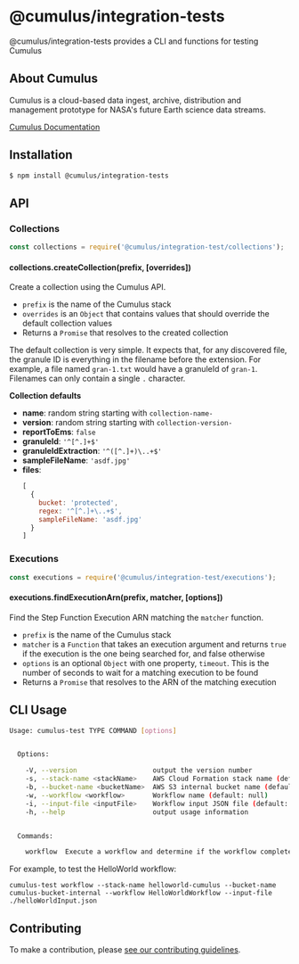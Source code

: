# @cumulus/integration-tests

@cumulus/integration-tests provides a CLI and functions for testing Cumulus

## About Cumulus

Cumulus is a cloud-based data ingest, archive, distribution and management
prototype for NASA's future Earth science data streams.

[Cumulus Documentation](https://nasa.github.io/cumulus)

## Installation

```sh
$ npm install @cumulus/integration-tests
```

## API

### Collections

```js
const collections = require('@cumulus/integration-test/collections');
```

#### collections.createCollection(prefix, [overrides])

Create a collection using the Cumulus API.

- `prefix` is the name of the Cumulus stack
- `overrides` is an `Object` that contains values that should override the
  default collection values
- Returns a `Promise` that resolves to the created collection

The default collection is very simple. It expects that, for any discovered file,
the granule ID is everything in the filename before the extension. For example,
a file named `gran-1.txt` would have a granuleId of `gran-1`. Filenames can only
contain a single `.` character.

**Collection defaults**

- **name**: random string starting with `collection-name-`
- **version**: random string starting with `collection-version-`
- **reportToEms**: `false`
- **granuleId**: `'^[^.]+$'`
- **granuleIdExtraction**: `'^([^.]+)\..+$'`
- **sampleFileName**: `'asdf.jpg'`
- **files**:
  ```js
  [
    {
      bucket: 'protected',
      regex: '^[^.]+\..+$',
      sampleFileName: 'asdf.jpg'
    }
  ]
  ```

### Executions

```js
const executions = require('@cumulus/integration-test/executions');
```

#### executions.findExecutionArn(prefix, matcher, [options])

Find the Step Function Execution ARN matching the `matcher` function.

- `prefix` is the name of the Cumulus stack
- `matcher` is a `Function` that takes an execution argument and returns `true`
  if the execution is the one being searched for, and false otherwise
- `options` is an optional `Object` with one property, `timeout`. This is the
  number of seconds to wait for a matching execution to be found
- Returns a `Promise` that resolves to the ARN of the matching execution

## CLI Usage

```bash
Usage: cumulus-test TYPE COMMAND [options]


  Options:

    -V, --version                   output the version number
    -s, --stack-name <stackName>    AWS Cloud Formation stack name (default: null)
    -b, --bucket-name <bucketName>  AWS S3 internal bucket name (default: null)
    -w, --workflow <workflow>       Workflow name (default: null)
    -i, --input-file <inputFile>    Workflow input JSON file (default: null)
    -h, --help                      output usage information


  Commands:

    workflow  Execute a workflow and determine if the workflow completes successfully
```

For example, to test the HelloWorld workflow:

`cumulus-test workflow --stack-name helloworld-cumulus --bucket-name cumulus-bucket-internal --workflow HelloWorldWorkflow --input-file ./helloWorldInput.json`

## Contributing

To make a contribution, please [see our contributing guidelines](https://github.com/nasa/cumulus/blob/master/CONTRIBUTING.md).
